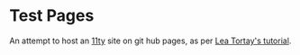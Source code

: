 # Test Pages

An attempt to host an [11ty](https://www.11ty.dev/) site on git hub pages, as per [Lea Tortay's tutorial](https://www.linkedin.com/pulse/eleventy-github-pages-lea-tortay/).

